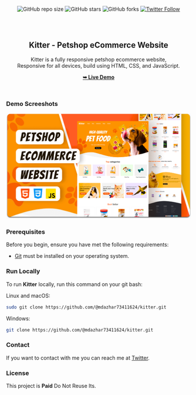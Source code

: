 <div align="center">
  
  ![GitHub repo size](https://mdazharul869.github.io/cat-master/)
  ![GitHub stars](https://img.shields.io/github/stars/@mdazharul869/kitter?style=social)
  ![GitHub forks](https://img.shields.io/github/forks/@mdazharul869/kitter?style=social)
[![Twitter Follow](https://img.shields.io/twitter/follow/@mdazhar73411624?style=social)](https://twitter.com/intent/follow?screen_name=codewithsadee_)

  <br />
  <br />

  <h2 align="center">Kitter - Petshop eCommerce Website</h2>

  Kitter is a fully responsive petshop ecommerce website, <br />Responsive for all devices, build using HTML, CSS, and JavaScript.

  <a href="https://mdazharul869.github.io/cat-master/"><strong>➥ Live Demo</strong></a>

</div>

<br />

### Demo Screeshots

![Kitter Desktop Demo](./readme-images/desktop.png "Desktop Demo")

### Prerequisites

Before you begin, ensure you have met the following requirements:

* [Git](https://git-scm.com/downloads "Download Git") must be installed on your operating system.

### Run Locally

To run **Kitter** locally, run this command on your git bash:

Linux and macOS:

```bash
sudo git clone https://github.com/@mdazhar73411624/kitter.git
```

Windows:

```bash
git clone https://github.com/@mdazhar73411624/kitter.git
```

### Contact

If you want to contact with me you can reach me at [Twitter](https://www.twitter.com/@mdazhar73411624).

### License

This project is **Paid** Do Not Reuse  Its.
